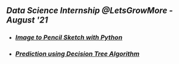 ## _Data Science  Internship @LetsGrowMore - August '21_
* ### _[Image to Pencil Sketch with Python](TASK%20%234)_
* ### _[Prediction using Decision Tree Algorithm](TASK%20%236)_
